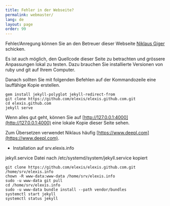 ```yaml
---
title: Fehler in der Webseite?
permalink: webmaster/
lang: de
layout: page
order: 99
---
```


Fehler/Anregung können Sie an den Betreuer dieser Webseite [Niklaus Giger](mailto:niklaus.giger@member.fsf.org) schicken.


Es ist auch möglich, den Quellcode dieser Seite zu betrachten und grössere Anpassungen lokal zu testen. Dazu brauchen Sie installierte Versionen von ruby und git auf Ihrem Computer.

Danach sollten Sie mit folgenden Befehlen auf der Kommandozeile eine lauffähige Kopie erstellen.

```
gem install jekyll-polyglot jekyll-redirect-from
git clone https://github.com/elexis/elexis.github.com.git
cd elexis.github.com
jekyll serve
```
Wenn alles gut geht, können Sie auf [http://127.0.0.1:4000](http://127.0.0.1:4000) eine lokale Kopie dieser Seite sehen.

Zum Übersetzen verwendet Niklaus häufig [https://www.deepl.com](https://www.deepl.com).

* Installation auf srv.elexis.info

jekyll.service Datei nach /etc/systemd/system/jekyll.service kopiert

    git clone https://github.com/elexis/elexis.github.com.git /home/srv/elexis.info
    chown -R www-data:www-data /home/srv/elexis.info
    sudo -u www-data git pull
    cd /home/srv/elexis.info
    sudo -u www-data bundle install --path vendor/bundles
    systemctl start jekyll
    systemctl status jekyll

